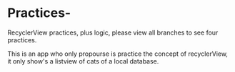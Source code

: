 # Practices-
RecyclerView practices, plus logic, please view all branches to see four practices.

This is an app who only propourse is practice the concept of recyclerView, it only show's a listview of cats of a local database.
